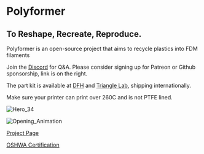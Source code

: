 # Polyformer
## To Reshape, Recreate, Reproduce.

Polyformer is an open-source project that aims to recycle plastics into FDM filaments

Join the [Discord](https://discord.gg/jUtHzhddZZ) for Q&A. Please consider signing up for Patreon or Github sponsorship, link is on the right.

The part kit is available at [DFH](https://dfh.fm/collections/new-products/products/polyformer-kit-by-reiten966) and [Triangle Lab](https://s.click.aliexpress.com/e/_DFp1dtz), shipping internationally. 

Make sure your printer can print over 260C and is not PTFE lined.

![Hero_34](https://user-images.githubusercontent.com/55605342/166126684-d6c5657a-c4c1-4474-a20b-533af1ea221a.jpg)

![Opening_Animation](https://user-images.githubusercontent.com/55605342/166126930-5d5abba3-b2b6-4b1d-a24c-88fefb967e6e.gif)




[Project Page](http://www.reiten.design/polyformer)

[OSHWA Certification](https://certification.oshwa.org/us002136.html)
